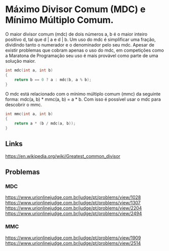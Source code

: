 # Máximo Divisor Comum (MDC) e Mínimo Múltiplo Comum. 

O maior divisor comum (mdc) de dois números a, b é o maior inteiro positivo d, tal que d | a e d | b. Um uso do mdc é simplificar uma fração, dividindo tanto o numerador e o denominador pelo seu mdc. Apesar de existir problemas que cobram apenas o uso do mdc, em competições como a Maratona de Programação seu uso é mais provável como parte de uma solução maior.

```c
int mdc(int a, int b) 
{
    return b == 0 ? a : mdc(b, a % b);
}
```

O mdc está relacionado com o mínimo múltiplo comum (mmc) da seguinte forma: mdc(a, b) * mmc(a, b) = a * b. Com isso é possível usar o mdc para descobrir o mmc. 

```c
int mmc(int a, int b)
{
    return a * (b / mdc(a, b));
}
```
## Links

https://en.wikipedia.org/wiki/Greatest_common_divisor

## Problemas

### MDC
https://www.urionlinejudge.com.br/judge/pt/problems/view/1028<br>
https://www.urionlinejudge.com.br/judge/pt/problems/view/1307<br>
https://www.urionlinejudge.com.br/judge/pt/problems/view/2204<br>
https://www.urionlinejudge.com.br/judge/pt/problems/view/2494<br>

### MMC
https://www.urionlinejudge.com.br/judge/pt/problems/view/1909<br>
https://www.urionlinejudge.com.br/judge/pt/problems/view/2514
